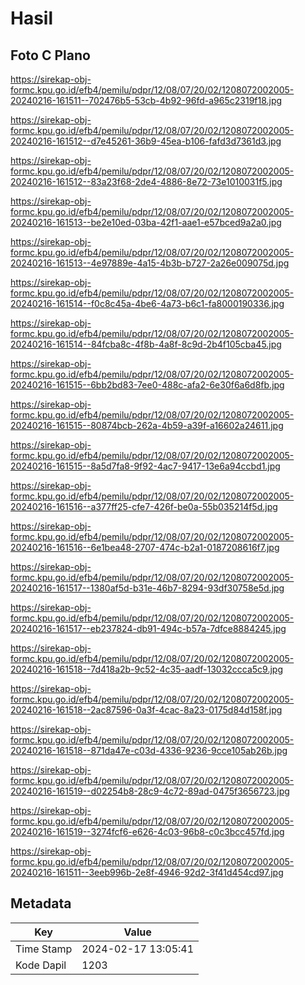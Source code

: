 # Hasil

## Foto C Plano

https://sirekap-obj-formc.kpu.go.id/efb4/pemilu/pdpr/12/08/07/20/02/1208072002005-20240216-161511--702476b5-53cb-4b92-96fd-a965c2319f18.jpg

https://sirekap-obj-formc.kpu.go.id/efb4/pemilu/pdpr/12/08/07/20/02/1208072002005-20240216-161512--d7e45261-36b9-45ea-b106-fafd3d7361d3.jpg

https://sirekap-obj-formc.kpu.go.id/efb4/pemilu/pdpr/12/08/07/20/02/1208072002005-20240216-161512--83a23f68-2de4-4886-8e72-73e1010031f5.jpg

https://sirekap-obj-formc.kpu.go.id/efb4/pemilu/pdpr/12/08/07/20/02/1208072002005-20240216-161513--be2e10ed-03ba-42f1-aae1-e57bced9a2a0.jpg

https://sirekap-obj-formc.kpu.go.id/efb4/pemilu/pdpr/12/08/07/20/02/1208072002005-20240216-161513--4e97889e-4a15-4b3b-b727-2a26e009075d.jpg

https://sirekap-obj-formc.kpu.go.id/efb4/pemilu/pdpr/12/08/07/20/02/1208072002005-20240216-161514--f0c8c45a-4be6-4a73-b6c1-fa8000190336.jpg

https://sirekap-obj-formc.kpu.go.id/efb4/pemilu/pdpr/12/08/07/20/02/1208072002005-20240216-161514--84fcba8c-4f8b-4a8f-8c9d-2b4f105cba45.jpg

https://sirekap-obj-formc.kpu.go.id/efb4/pemilu/pdpr/12/08/07/20/02/1208072002005-20240216-161515--6bb2bd83-7ee0-488c-afa2-6e30f6a6d8fb.jpg

https://sirekap-obj-formc.kpu.go.id/efb4/pemilu/pdpr/12/08/07/20/02/1208072002005-20240216-161515--80874bcb-262a-4b59-a39f-a16602a24611.jpg

https://sirekap-obj-formc.kpu.go.id/efb4/pemilu/pdpr/12/08/07/20/02/1208072002005-20240216-161515--8a5d7fa8-9f92-4ac7-9417-13e6a94ccbd1.jpg

https://sirekap-obj-formc.kpu.go.id/efb4/pemilu/pdpr/12/08/07/20/02/1208072002005-20240216-161516--a377ff25-cfe7-426f-be0a-55b035214f5d.jpg

https://sirekap-obj-formc.kpu.go.id/efb4/pemilu/pdpr/12/08/07/20/02/1208072002005-20240216-161516--6e1bea48-2707-474c-b2a1-0187208616f7.jpg

https://sirekap-obj-formc.kpu.go.id/efb4/pemilu/pdpr/12/08/07/20/02/1208072002005-20240216-161517--1380af5d-b31e-46b7-8294-93df30758e5d.jpg

https://sirekap-obj-formc.kpu.go.id/efb4/pemilu/pdpr/12/08/07/20/02/1208072002005-20240216-161517--eb237824-db91-494c-b57a-7dfce8884245.jpg

https://sirekap-obj-formc.kpu.go.id/efb4/pemilu/pdpr/12/08/07/20/02/1208072002005-20240216-161518--7d418a2b-9c52-4c35-aadf-13032ccca5c9.jpg

https://sirekap-obj-formc.kpu.go.id/efb4/pemilu/pdpr/12/08/07/20/02/1208072002005-20240216-161518--2ac87596-0a3f-4cac-8a23-0175d84d158f.jpg

https://sirekap-obj-formc.kpu.go.id/efb4/pemilu/pdpr/12/08/07/20/02/1208072002005-20240216-161518--871da47e-c03d-4336-9236-9cce105ab26b.jpg

https://sirekap-obj-formc.kpu.go.id/efb4/pemilu/pdpr/12/08/07/20/02/1208072002005-20240216-161519--d02254b8-28c9-4c72-89ad-0475f3656723.jpg

https://sirekap-obj-formc.kpu.go.id/efb4/pemilu/pdpr/12/08/07/20/02/1208072002005-20240216-161519--3274fcf6-e626-4c03-96b8-c0c3bcc457fd.jpg

https://sirekap-obj-formc.kpu.go.id/efb4/pemilu/pdpr/12/08/07/20/02/1208072002005-20240216-161511--3eeb996b-2e8f-4946-92d2-3f41d454cd97.jpg


## Metadata

| Key        | Value               |
| ---------- | ------------------- |
| Time Stamp | 2024-02-17 13:05:41 |
| Kode Dapil | 1203                |



